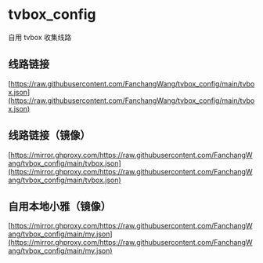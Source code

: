 # tvbox_config
自用 tvbox 收集线路

## 线路链接
[https://raw.githubusercontent.com/FanchangWang/tvbox_config/main/tvbox.json](https://raw.githubusercontent.com/FanchangWang/tvbox_config/main/tvbox.json)

## 线路链接（镜像）
[https://mirror.ghproxy.com/https://raw.githubusercontent.com/FanchangWang/tvbox_config/main/tvbox.json](https://mirror.ghproxy.com/https://raw.githubusercontent.com/FanchangWang/tvbox_config/main/tvbox.json)

## 自用本地小雅（镜像）
[https://mirror.ghproxy.com/https://raw.githubusercontent.com/FanchangWang/tvbox_config/main/my.json](https://mirror.ghproxy.com/https://raw.githubusercontent.com/FanchangWang/tvbox_config/main/my.json)
